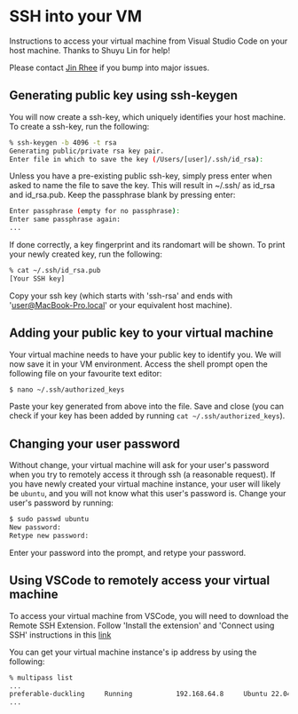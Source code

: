 # SSH into your VM

Instructions to access your virtual machine from Visual Studio Code on your host machine. Thanks to Shuyu Lin for help! 

Please contact [Jin Rhee](mailto:jin.rhee@sjc.ox.ac.uk) if you bump into major issues.

## Generating public key using ssh-keygen

You will now create a ssh-key, which uniquely identifies your host machine. To create a ssh-key, run the following:
```bash
% ssh-keygen -b 4096 -t rsa
Generating public/private rsa key pair.
Enter file in which to save the key (/Users/[user]/.ssh/id_rsa):
```
Unless you have a pre-existing public ssh-key, simply press enter when asked to name the file to save the key. This will result in ~/.ssh/ as id_rsa and id_rsa.pub.
Keep the passphrase blank by pressing enter:
```bash
Enter passphrase (empty for no passphrase): 
Enter same passphrase again:
...
```

If done correctly, a key fingerprint and its randomart will be shown. To print your newly created key, run the following:

```bash
% cat ~/.ssh/id_rsa.pub
[Your SSH key]
```

Copy your ssh key (which starts with 'ssh-rsa' and ends with 'user@MacBook-Pro.local' or your equivalent host machine).

## Adding your public key to your virtual machine

Your virtual machine needs to have your public key to identify you. We will now save it in your VM environment. Access the shell prompt open the following file on your favourite text editor:
```bash
$ nano ~/.ssh/authorized_keys
```
Paste your key generated from above into the file. Save and close (you can check if your key has been added by running `cat ~/.ssh/authorized_keys`).

## Changing your user password

Without change, your virtual machine will ask for your user's password when you try to remotely access it through ssh (a reasonable request). If you have newly created your virtual machine instance, your user will likely be `ubuntu`, and you will not know what this user's password is. Change your user's password by running:
```bash
$ sudo passwd ubuntu
New password: 
Retype new password: 
```
Enter your password into the prompt, and retype your password.

## Using VSCode to remotely access your virtual machine

To access your virtual machine from VSCode, you will need to download the Remote SSH Extension. Follow 'Install the extension' and 'Connect using SSH' instructions in this [link](https://code.visualstudio.com/docs/remote/ssh-tutorial#_install-the-extension)

You can get your virtual machine instance's ip address by using the following:
```bash
% multipass list
...
preferable-duckling     Running           192.168.64.8     Ubuntu 22.04 LTS
...
```


